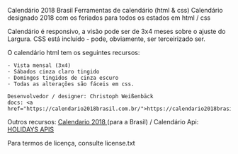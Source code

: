 Calendário 2018 Brasil
Ferramentas de calendário (html & css)
Calendário designado 2018 com os feriados para todos os estados em html / css

Calendário é responsivo, a visão pode ser de 3x4 meses sobre o ajuste do
Largura. CSS está incluído - pode, obviamente, ser terceirizado
ser.

O calendário html tem os seguintes recursos:

    · Vista mensal (3x4)
    · Sábados cinza claro tingido
    · Domingos tingidos de cinza escuro
    · Todas as alterações são fáceis em css.

    Desenvolvedor / designer: Christoph Weißenbäck
    docs: <a href="https://calendario2018brasil.com.br/">https://calendario2018brasil.com.br</a>

Outros recursos: <a href="https://calendario2018brasil.com.br/"> Calendario 2018 </a>
(para a Brasil)
 / Calendário Api: <a href="https://www.programmableweb.com/category/holidays/api"> HOLIDAYS APIS </a>

Para termos de licença, consulte license.txt
